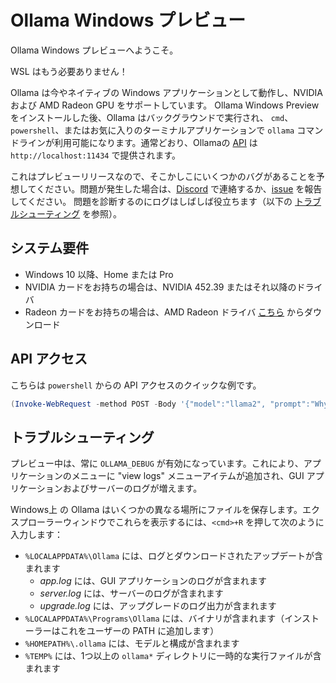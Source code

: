 # Ollama Windows プレビュー

Ollama Windows プレビューへようこそ。

WSL はもう必要ありません！

Ollama は今やネイティブの Windows アプリケーションとして動作し、NVIDIA および AMD Radeon GPU をサポートしています。
Ollama Windows Preview をインストールした後、Ollama はバックグラウンドで実行され、
`cmd`、`powershell`、またはお気に入りのターミナルアプリケーションで `ollama` コマンドラインが利用可能になります。通常どおり、Ollamaの [API](./api.md) は `http://localhost:11434` で提供されます。

これはプレビューリリースなので、そこかしこにいくつかのバグがあることを予想してください。問題が発生した場合は、[Discord](https://discord.gg/ollama) で連絡するか、[issue](https://github.com/ollama/ollama/issues) を報告してください。
問題を診断するのにログはしばしば役立ちます（以下の [トラブルシューティング](#トラブルシューティング) を参照）。

## システム要件

* Windows 10 以降、Home または Pro
* NVIDIA カードをお持ちの場合は、NVIDIA 452.39 またはそれ以降のドライバ
* Radeon カードをお持ちの場合は、AMD Radeon ドライバ [こちら](https://www.amd.com/en/support) からダウンロード

## API アクセス

こちらは `powershell` からの API アクセスのクイックな例です。
```powershell
(Invoke-WebRequest -method POST -Body '{"model":"llama2", "prompt":"Why is the sky blue?", "stream": false}' -uri http://localhost:11434/api/generate ).Content | ConvertFrom-json
```

## トラブルシューティング

プレビュー中は、常に `OLLAMA_DEBUG` が有効になっています。これにより、アプリケーションのメニューに "view logs" メニューアイテムが追加され、GUI アプリケーションおよびサーバーのログが増えます。

Windows上 の Ollama はいくつかの異なる場所にファイルを保存します。エクスプローラーウィンドウでこれらを表示するには、`<cmd>+R` を押して次のように入力します：
- `%LOCALAPPDATA%\Ollama` には、ログとダウンロードされたアップデートが含まれます
    - *app.log* には、GUI アプリケーションのログが含まれます
    - *server.log* には、サーバーのログが含まれます
    - *upgrade.log* には、アップグレードのログ出力が含まれます
- `%LOCALAPPDATA%\Programs\Ollama` には、バイナリが含まれます（インストーラーはこれをユーザーの PATH に追加します）
- `%HOMEPATH%\.ollama` には、モデルと構成が含まれます
- `%TEMP%` には、1つ以上の `ollama*` ディレクトリに一時的な実行ファイルが含まれます